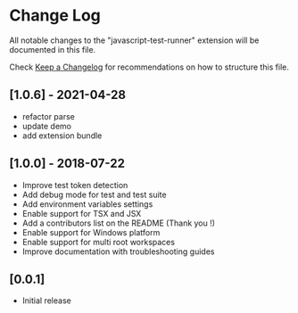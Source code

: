 # Change Log
All notable changes to the "javascript-test-runner" extension will be documented in this file.

Check [Keep a Changelog](http://keepachangelog.com/) for recommendations on how to structure this file.

## [1.0.6] - 2021-04-28
- refactor parse
- update demo
- add extension bundle

## [1.0.0] - 2018-07-22
- Improve test token detection
- Add debug mode for test and test suite
- Add environment variables settings
- Enable support for TSX and JSX
- Add a contributors list on the README (Thank you !)
- Enable support for Windows platform
- Enable support for multi root workspaces
- Improve documentation with troubleshooting guides


## [0.0.1]
- Initial release
